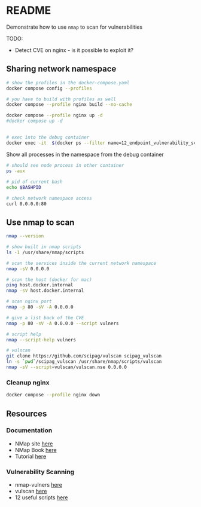 # README

Demonstrate how to use `nmap` to scan for vulnerabilities

TODO:

* Detect CVE on nginx - is it possible to exploit it?

## Sharing network namespace

```sh
# show the profiles in the docker-compose.yaml
docker compose config --profiles

# you have to build with profiles as well
docker compose --profile nginx build --no-cache  

docker compose --profile nginx up -d  
#docker compose up -d                
```

## 

```sh
# exec into the debug container
docker exec -it  $(docker ps --filter name=12_endpoint_vulnerability_scanning-debug_nginx-1 -q) /bin/bash 
```

Show all processes in the namespace from the debug container

```sh
# should see node process in other container
ps -aux

# pid of current bash
echo $BASHPID 

# check network namespace access
curl 0.0.0.0:80
```

## Use nmap to scan

```sh
nmap --version

# show built in nmap scripts
ls -1 /usr/share/nmap/scripts

# scan the services inside the current network namespace
nmap -sV 0.0.0.0

# scan the host (docker for mac)
ping host.docker.internal
nmap -sV host.docker.internal

# scan nginx port
nmap -p 80 -sV -A 0.0.0.0

# give a list back of the CVE 
nmap -p 80 -sV -A 0.0.0.0 --script vulners 

# script help
nmap --script-help vulners

# vulscan
git clone https://github.com/scipag/vulscan scipag_vulscan
ln -s `pwd`/scipag_vulscan /usr/share/nmap/scripts/vulscan    
nmap -sV --script=vulscan/vulscan.nse 0.0.0.0 
```

### Cleanup nginx

```sh
docker compose --profile nginx down    
```

## Resources

### Documentation

* NMap site [here](https://nmap.org/)  
* NMap Book [here](https://nmap.org/book/toc.html)  
* Tutorial [here](https://hackertarget.com/nmap-tutorial/)

### Vulnerability Scanning

* nmap-vulners [here](https://github.com/vulnersCom/nmap-vulners)
* vulscan [here](https://github.com/scipag/vulscan)  
* 12 useful scripts [here](https://research.securitum.com/nmap-and-12-useful-nse-scripts/)  
